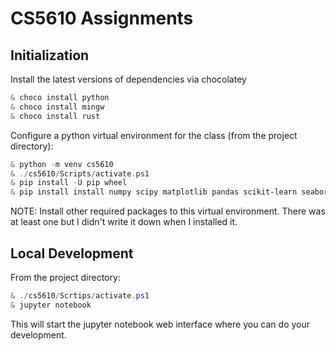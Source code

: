 # CS5610 Assignments

## Initialization

Install the latest versions of dependencies via chocolatey

```PowerShell
& choco install python
& choco install mingw
& choco install rust
```

Configure a python virtual environment for the class (from the project directory):

```PowerShell
& python -m venv cs5610
& ./cs5610/Scripts/activate.ps1
& pip install -U pip wheel
& pip install install numpy scipy matplotlib pandas scikit-learn seaborn patsy statsmodels jupyter
```

NOTE: Install other required packages to this virtual environment.
There was at least one but I didn't write it down when I installed it.

## Local Development

From the project directory:

```PowerShell
& ./cs5610/Scrtips/activate.ps1
& jupyter notebook
```

This will start the jupyter notebook web interface where you can do your development.
